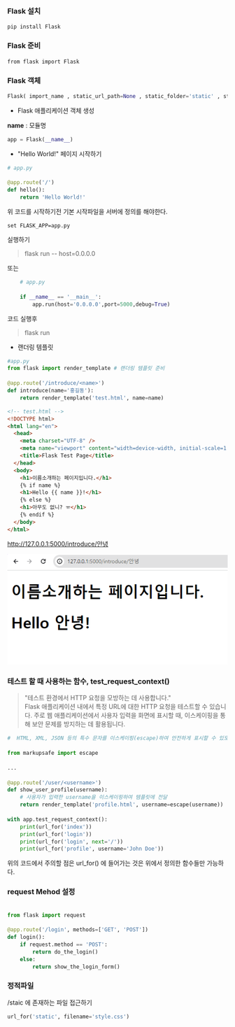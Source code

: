 ### Flask 설치
```
pip install Flask
```

### Flask 준비
```
from flask import Flask
```

### Flask 객체
```python
Flask( import_name , static_url_path=None , static_folder='static' , static_host=None , host_matching=False , subdomain_matching=False , template_folder='templates' , instance_path=None , instance_relative_config=False , root_path=None )
```

- Flask 애플리케이션 객체 생성

__name__ : 모듈명
```python
app = Flask(__name__)
```

- "Hello World!" 페이지 시작하기
```python
# app.py

@app.route('/')
def hello():
    return 'Hello World!'
```

위 코드를 시작하기전 기본 시작파일을 서버에 정의를 해야한다.

```
set FLASK_APP=app.py
```

   실행하기 

  > flask run -- host=0.0.0.0
  
  또는

```python
    # app.py

    if __name__ == '__main__':  
        app.run(host='0.0.0.0',port=5000,debug=True)
```

코드 실행후
> flask run

- 랜더링 템플릿
```python
#app.py
from flask import render_template # 랜더링 템플릿 준비

@app.route('/introduce/<name>')
def introduce(name='홍길동'):
    return render_template('test.html', name=name)
```
```html
<!-- test.html -->
<!DOCTYPE html>
<html lang="en">
  <head>
    <meta charset="UTF-8" />
    <meta name="viewport" content="width=device-width, initial-scale=1.0" />
    <title>Flask Test Page</title>
  </head>
  <body>
    <h1>이름소개하는 페이지입니다.</h1>
    {% if name %}
    <h1>Hello {{ name }}!</h1>
    {% else %}
    <h1>아무도 없니? ㅠ</h1>
    {% endif %}
  </body>
</html>
```

<a>http://127.0.0.1:5000/introduce/안녕</a>

![랜더링 페이지](img/md_1.png)


### 테스트 할 때 사용하는 함수, test_request_context()

> "테스트 환경에서 HTTP 요청을 모방하는 데 사용합니다."<br/>
Flask 애플리케이션 내에서 특정 URL에 대한 HTTP 요청을 테스트할 수 있습니다.
주로 웹 애플리케이션에서 사용자 입력을 화면에 표시할 때, 이스케이핑을 통해 보안 문제를 방지하는 데 활용됩니다.


```python
#  HTML, XML, JSON 등의 특수 문자를 이스케이핑(escape)하여 안전하게 표시할 수 있도록 도와주는 함수

from markupsafe import escape

...

@app.route('/user/<username>')
def show_user_profile(username):
    # 사용자가 입력한 username을 이스케이핑하여 템플릿에 전달
    return render_template('profile.html', username=escape(username))

with app.test_request_context():
    print(url_for('index'))
    print(url_for('login'))
    print(url_for('login', next='/'))
    print(url_for('profile', username='John Doe'))
```

위의 코드에서 주의할 점은 url_for() 에 들어가는 것은 위에서 정의한 함수들만 가능하다.

### request Mehod 설정
```python

from flask import request

@app.route('/login', methods=['GET', 'POST'])
def login():
    if request.method == 'POST':
        return do_the_login()
    else:
        return show_the_login_form()
```

### 정적파일

/staic 에 존재하는 파일 접근하기

```python
url_for('static', filename='style.css')
```

